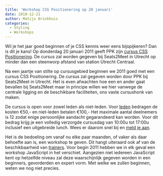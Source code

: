 ```yaml
---
title: 'Workshop CSS Positionering op 20 januari'
date: 2010-12-21
author: Matijs Brinkhuis
categories:
  - Styling
  - Workshops
---
```


Wil je het jaar goed beginnen of je CSS kennis weer eens bijspijkeren? Dan is dit je kans! Op donderdag 20 januari 2011 geeft PPK zijn [cursus CSS Positionering](/cursussen/css-positionering-peter-paul-koch). De cursus zal worden gegeven bij Seats2Meet in Utrecht op minder dan een steenworp afstand van station Utrecht Centraal.

Na een jaartje van stilte op cursusgebied beginnen we 2011 goed met een cursus CSS Positionering. De cursus zal gegeven worden door PPK bij Seats2Meet in Utrecht. Het is even afwachten hoe een en ander gaat bevallen bij Seats2Meet maar in principe willen we hier vanwege de centrale ligging en de beschikbare faciliteiten, ons vaste cursushonk van maken.

De cursus is open voor zowel leden als niet-leden. Voor [leden](/leden) bedragen de kosten €50,- en niet-leden betalen €100,- Het maximale aantal deelnemers is 12 zodat enige persoonlijke aandacht gegarandeerd kan worden. Voor dit bedrag krijg je een volledig verzorgde cursusdag van 10:00u tot 17:00u inclusief een uitgebreide lunch. Wees er daarom snel bij en [meld je aan](/workshops/css-positionering-peter-paul-koch).

Het is de bedoeling om vanaf nu elke paar maanden, of vaker als daar behoefte aan is, een workshop te geven. Dit hangt uiteraard ook af van de beschikbaarheid van [trainers](/workshops/voor-trainers).
Voor begin 2011 hebben we in elk geval een workshop JavaScript in het verschiet. Aangezien niet iedereen JavaScript kent op hetzelfde niveau zal deze waarschijnlijk gegeven worden in een beginners, gevorderden en expert vorm. Met welke we zullen beginnen, weten we nog niet precies.
